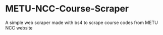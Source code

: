 # METU-NCC-Course-Scraper
 A simple web scraper made with bs4 to scrape course codes from METU NCC website
